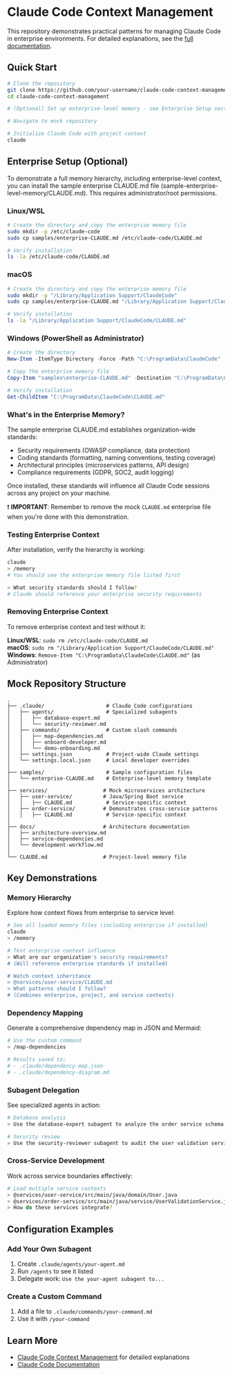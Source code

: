 # Claude Code Context Management

This repository demonstrates practical patterns for managing Claude Code in enterprise environments. For detailed explanations, see the [full documentation](claude-code-context-guide.md).

## Quick Start

```bash
# Clone the repository
git clone https://github.com/your-username/claude-code-context-management
cd claude-code-context-management

# (Optional) Set up enterprise-level memory - see Enterprise Setup section below

# Navigate to mock repository

# Initialize Claude Code with project context
claude
```

## Enterprise Setup (Optional)

To demonstrate a full memory hierarchy, including enterprise-level context, you can install the sample enterprise CLAUDE.md file (sample-enterprise-level-memory/CLAUDE.md). This requires administrator/root permissions.

### Linux/WSL
```bash
# Create the directory and copy the enterprise memory file
sudo mkdir -p /etc/claude-code
sudo cp samples/enterprise-CLAUDE.md /etc/claude-code/CLAUDE.md

# Verify installation
ls -la /etc/claude-code/CLAUDE.md
```

### macOS
```bash
# Create the directory and copy the enterprise memory file
sudo mkdir -p "/Library/Application Support/ClaudeCode"
sudo cp samples/enterprise-CLAUDE.md "/Library/Application Support/ClaudeCode/CLAUDE.md"

# Verify installation
ls -la "/Library/Application Support/ClaudeCode/CLAUDE.md"
```

### Windows (PowerShell as Administrator)
```powershell
# Create the directory
New-Item -ItemType Directory -Force -Path "C:\ProgramData\ClaudeCode"

# Copy the enterprise memory file
Copy-Item "samples\enterprise-CLAUDE.md" -Destination "C:\ProgramData\ClaudeCode\CLAUDE.md"

# Verify installation
Get-ChildItem "C:\ProgramData\ClaudeCode\CLAUDE.md"
```

### What's in the Enterprise Memory?

The sample enterprise CLAUDE.md establishes organization-wide standards:
- Security requirements (OWASP compliance, data protection)
- Coding standards (formatting, naming conventions, testing coverage)
- Architectural principles (microservices patterns, API design)
- Compliance requirements (GDPR, SOC2, audit logging)

Once installed, these standards will influence all Claude Code sessions across any project on your machine. 

❗ **IMPORTANT**: Remember to remove the mock `CLAUDE.md` enterprise file when you're done with this demonstration. 

### Testing Enterprise Context

After installation, verify the hierarchy is working:

```bash
claude
> /memory
# You should see the enterprise memory file listed first

> What security standards should I follow?
# Claude should reference your enterprise security requirements
```

### Removing Enterprise Context

To remove enterprise context and test without it:

**Linux/WSL**: `sudo rm /etc/claude-code/CLAUDE.md`  
**macOS**: `sudo rm "/Library/Application Support/ClaudeCode/CLAUDE.md"`  
**Windows**: `Remove-Item "C:\ProgramData\ClaudeCode\CLAUDE.md"` (as Administrator)

## Mock Repository Structure

```
.
├── .claude/                    # Claude Code configurations
│   ├── agents/                 # Specialized subagents
│   │   ├── database-expert.md
│   │   └── security-reviewer.md
│   ├── commands/               # Custom slash commands
│   │   ├── map-dependencies.md
│   │   ├── onboard-developer.md
│   │   └── demo-onboarding.md
│   ├── settings.json           # Project-wide Claude settings
│   └── settings.local.json     # Local developer overrides
│
├── samples/                    # Sample configuration files
│   └── enterprise-CLAUDE.md    # Enterprise-level memory template
│
├── services/                  # Mock microservices architecture
│   ├── user-service/          # Java/Spring Boot service
│   │   ├── CLAUDE.md           # Service-specific context
│   ├── order-service/         # Demonstrates cross-service patterns
│   │   ├── CLAUDE.md           # Service-specific context
│
├── docs/                      # Architecture documentation
│   ├── architecture-overview.md
│   ├── service-dependencies.md
│   └── development-workflow.md
│
└── CLAUDE.md                  # Project-level memory file
```

## Key Demonstrations

### Memory Hierarchy

Explore how context flows from enterprise to service level:

```bash
# See all loaded memory files (including enterprise if installed)
claude
> /memory

# Test enterprise context influence
> What are our organization's security requirements?
# (Will reference enterprise standards if installed)

# Watch context inheritance
> @services/user-service/CLAUDE.md
> What patterns should I follow?
# (Combines enterprise, project, and service contexts)
```

### Dependency Mapping

Generate a comprehensive dependency map in JSON and Mermaid:

```bash
# Use the custom command
> /map-dependencies

# Results saved to:
# - .claude/dependency-map.json
# - .claude/dependency-diagram.md
```

### Subagent Delegation

See specialized agents in action:

```bash
# Database analysis
> Use the database-expert subagent to analyze the order service schema

# Security review
> Use the security-reviewer subagent to audit the user validation service
```

### Cross-Service Development

Work across service boundaries effectively:

```bash
# Load multiple service contexts
> @services/user-service/src/main/java/domain/User.java
> @services/order-service/src/main/java/service/UserValidationService.java
> How do these services integrate?
```

## Configuration Examples

### Add Your Own Subagent
1. Create `.claude/agents/your-agent.md`
2. Run `/agents` to see it listed
3. Delegate work: `Use the your-agent subagent to...`

### Create a Custom Command
1. Add a file to `.claude/commands/your-command.md`
2. Use it with `/your-command`

## Learn More

- [Claude Code Context Management](/claude-code-context-guide.md) for detailed explanations
- [Claude Code Documentation](https://docs.anthropic.com/en/docs/claude-code)


